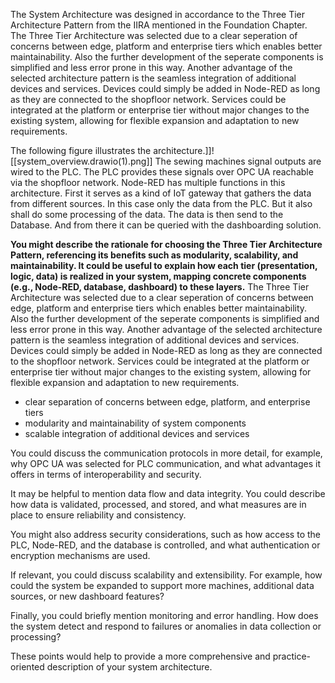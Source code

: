 The System Architecture was designed in accordance to the Three Tier Architecture Pattern from the IIRA mentioned in the Foundation Chapter. The Three Tier Architecture was selected due to a clear seperation of concerns between edge, platform and enterprise tiers which enables better maintainability. Also the further development of the seperate components is simplified and less error prone in this way. Another advantage of the selected architecture pattern is the seamless integration of additional devices and services. Devices could simply be added in Node-RED as long as they are connected to the shopfloor network. Services could be integrated at the platform or enterprise tier without major changes to the existing system, allowing for flexible expansion and adaptation to new requirements.

The following figure illustrates the architecture.]]![[system_overview.drawio(1).png]]
The sewing machines signal outputs are wired to the PLC. The PLC provides these signals over OPC UA reachable via the shopfloor network. Node-RED has multiple functions in this architecture. First it serves as a kind of IoT gateway that gathers the data from different sources. In this case only the data from the PLC. But it also shall do some processing of the data.  The data is then send to the Database. And from there it can be queried with the dashboarding solution.




**You might describe the rationale for choosing the Three Tier Architecture Pattern, referencing its benefits such as modularity, scalability, and maintainability. It could be useful to explain how each tier (presentation, logic, data) is realized in your system, mapping concrete components (e.g., Node-RED, database, dashboard) to these layers.**
The Three Tier Architecture was selected due to a clear seperation of concerns between edge, platform and enterprise tiers which enables better maintainability. Also the further development of the seperate components is simplified and less error prone in this way. Another advantage of the selected architecture pattern is the seamless integration of additional devices and services. Devices could simply be added in Node-RED as long as they are connected to the shopfloor network. Services could be integrated at the platform or enterprise tier without major changes to the existing system, allowing for flexible expansion and adaptation to new requirements.

- clear separation of concerns between edge, platform, and enterprise tiers
- modularity and maintainability of system components
- scalable integration of additional devices and services

You could discuss the communication protocols in more detail, for example, why OPC UA was selected for PLC communication, and what advantages it offers in terms of interoperability and security.

It may be helpful to mention data flow and data integrity. You could describe how data is validated, processed, and stored, and what measures are in place to ensure reliability and consistency.

You might also address security considerations, such as how access to the PLC, Node-RED, and the database is controlled, and what authentication or encryption mechanisms are used.

If relevant, you could discuss scalability and extensibility. For example, how could the system be expanded to support more machines, additional data sources, or new dashboard features?

Finally, you could briefly mention monitoring and error handling. How does the system detect and respond to failures or anomalies in data collection or processing?

These points would help to provide a more comprehensive and practice-oriented description of your system architecture.
